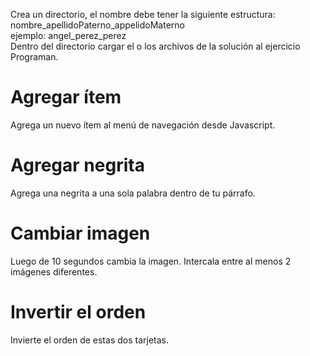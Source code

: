 Crea un directorio, el nombre debe tener la siguiente estructura:  
nombre_apellidoPaterno_appelidoMaterno  
ejemplo: angel_perez_perez  
Dentro del directorio cargar el o los archivos de la solución al ejercicio Programan.

# Agregar ítem
Agrega un nuevo ítem al menú de navegación desde Javascript.  

# Agregar negrita
Agrega una negrita a una sola palabra dentro de tu párrafo.  

# Cambiar imagen
Luego de 10 segundos cambia la imagen. Intercala entre al menos 2 imágenes diferentes.  

# Invertir el orden
Invierte el orden de estas dos tarjetas.  
